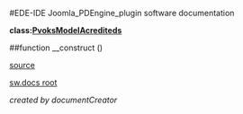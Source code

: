 #EDE-IDE Joomla_PDEngine_plugin
software documentation

**class:[PvoksModelAcrediteds](../PvoksModelAcrediteds.md)**



##function __construct () 


[source](../../../admin/models/acrediteds.php)

[sw.docs root](../)

*created by documentCreator*

